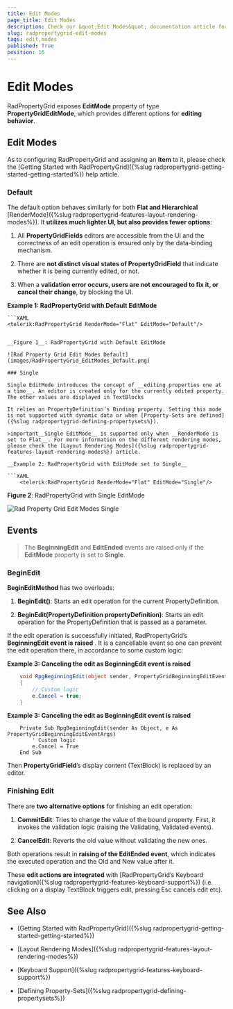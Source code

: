 ```yaml
---
title: Edit Modes
page_title: Edit Modes
description: Check our &quot;Edit Modes&quot; documentation article for the RadPropertyGrid {{ site.framework_name }} control.
slug: radpropertygrid-edit-modes
tags: edit,modes
published: True
position: 16
---
```


# Edit Modes

RadPropertyGrid exposes __EditMode__ property of type __PropertyGridEditMode__, which provides different options for __editing behavior__.

## Edit Modes

As to configuring RadPropertyGrid and assigning an __Item__ to it, please check the [Getting Started with RadPropertyGrid]({%slug radpropertygrid-getting-started-getting-started%}) help article.

### Default

The default option behaves similarly for both __Flat and Hierarchical__ [RenderMode]({%slug radpropertygrid-features-layout-rendering-modes%}). It __utilizes much lighter UI, but also provides fewer options__: 

1. All __PropertyGridFields__ editors are accessible from the UI and the correctness of an edit operation is ensured only by the data-binding mechanism.

2. There are __not distinct visual states of PropertyGridField__ that indicate whether it is being currently edited, or not.

3. When a __validation error occurs, users are not encouraged to fix it, or cancel their change__, by blocking the UI.

__Example 1: RadPropertyGrid with Default EditMode__

	```XAML
	<telerik:RadPropertyGrid RenderMode="Flat" EditMode="Default"/>
```

__Figure 1__: RadPropertyGrid with Default EditMode

![Rad Property Grid Edit Modes Default](images/RadPropertyGrid_EditModes_Default.png)

### Single

Single EditMode introduces the concept of __editing properties one at a time__. An editor is created only for the currently edited property. The other values are displayed in TextBlocks

It relies on PropertyDefinition’s Binding property. Setting this mode is not supported with dynamic data or when [Property-Sets are defined]({%slug radpropertygrid-defining-propertysets%}).

>important__Single EditMode__ is supported only when __RenderMode is set to Flat__. For more information on the different rendering modes, please check the [Layout Rendering Modes]({%slug radpropertygrid-features-layout-rendering-modes%}) article.

__Example 2: RadPropertyGrid with EditMode set to Single__

```XAML
	<telerik:RadPropertyGrid RenderMode="Flat" EditMode="Single"/>
```

__Figure 2__: RadPropertyGrid with Single EditMode

![Rad Property Grid Edit Modes Single](images/RadPropertyGrid_EditModes_Single.png)

## Events

> The __BeginningEdit__ and __EditEnded__ events are raised only if the __EditMode__ property is set to __Single__.  

### BeginEdit

__BeginEditMethod__ has two overloads:

1. __BeginEdit()__: Starts an edit operation for the current PropertyDefinition.

2. __BeginEdit(PropertyDefinition propertyDefinition)__: Starts an edit operation for the PropertyDefinition that is passed as a parameter.

If the edit operation is successfully initiated, RadPropertyGrid’s __BeginningEdit event is raised__ . It is a cancellable event so one can prevent the edit operation there, in accordance to some custom logic:

__Example 3: Canceling the edit as BeginningEdit event is raised__

```C#
	void RpgBeginningEdit(object sender, PropertyGridBeginningEditEventArgs e)
	{
	    // Custom logic
	    e.Cancel = true;
	}
```

__Example 3: Canceling the edit as BeginningEdit event is raised__

```VB
	Private Sub RpgBeginningEdit(sender As Object, e As PropertyGridBeginningEditEventArgs)
	    ' Custom logic
	    e.Cancel = True
	End Sub
```

Then __PropertyGridField__’s display content (TextBlock) is replaced by an editor.

### Finishing Edit

There are __two alternative options__ for finishing an edit operation:

1. __CommitEdit__: Tries to change the value of the bound property. First, it invokes the validation logic (raising the Validating, Validated events).

2. __CancelEdit__: Reverts the old value without validating the new ones.

Both operations result in __raising of the EditEnded event__, which indicates the executed operation and the Old and New value after it.

These __edit actions are integrated__ with [RadPropertyGrid’s Keyboard navigation]({%slug radpropertygrid-features-keyboard-support%}) (i.e. clicking on a display TextBlock triggers edit, pressing Esc cancels edit etc).

## See Also

 * [Getting Started with RadPropertyGrid]({%slug radpropertygrid-getting-started-getting-started%})

 * [Layout Rendering Modes]({%slug radpropertygrid-features-layout-rendering-modes%})

 * [Keyboard Support]({%slug radpropertygrid-features-keyboard-support%})

 * [Defining Property-Sets]({%slug radpropertygrid-defining-propertysets%})
